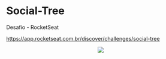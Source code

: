 # Social-Tree
<!--Desafio RocketSeat-->

Desafio - RocketSeat

https://app.rocketseat.com.br/discover/challenges/social-tree

<div align="center">
  <img src="![e6b8098b-be59-4e38-90df-8e1f33523fc6](https://user-images.githubusercontent.com/105388117/180584096-8a04e244-860b-4155-880f-3ae18a699e4b.png)">
</div>
